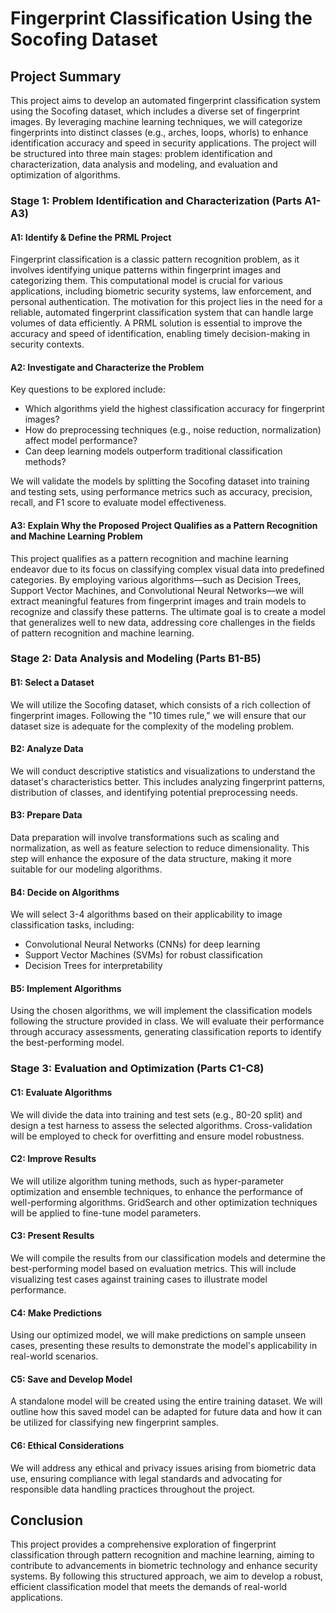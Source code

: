 # Fingerprint Classification Using the Socofing Dataset

## Project Summary
This project aims to develop an automated fingerprint classification system using the Socofing dataset, which includes a diverse set of fingerprint images. By leveraging machine learning techniques, we will categorize fingerprints into distinct classes (e.g., arches, loops, whorls) to enhance identification accuracy and speed in security applications. The project will be structured into three main stages: problem identification and characterization, data analysis and modeling, and evaluation and optimization of algorithms.

### Stage 1: Problem Identification and Characterization (Parts A1-A3)

#### A1: Identify & Define the PRML Project
Fingerprint classification is a classic pattern recognition problem, as it involves identifying unique patterns within fingerprint images and categorizing them. This computational model is crucial for various applications, including biometric security systems, law enforcement, and personal authentication. The motivation for this project lies in the need for a reliable, automated fingerprint classification system that can handle large volumes of data efficiently. A PRML solution is essential to improve the accuracy and speed of identification, enabling timely decision-making in security contexts.

#### A2: Investigate and Characterize the Problem
Key questions to be explored include:

- Which algorithms yield the highest classification accuracy for fingerprint images?
- How do preprocessing techniques (e.g., noise reduction, normalization) affect model performance?
- Can deep learning models outperform traditional classification methods?

We will validate the models by splitting the Socofing dataset into training and testing sets, using performance metrics such as accuracy, precision, recall, and F1 score to evaluate model effectiveness.

#### A3: Explain Why the Proposed Project Qualifies as a Pattern Recognition and Machine Learning Problem
This project qualifies as a pattern recognition and machine learning endeavor due to its focus on classifying complex visual data into predefined categories. By employing various algorithms—such as Decision Trees, Support Vector Machines, and Convolutional Neural Networks—we will extract meaningful features from fingerprint images and train models to recognize and classify these patterns. The ultimate goal is to create a model that generalizes well to new data, addressing core challenges in the fields of pattern recognition and machine learning.

### Stage 2: Data Analysis and Modeling (Parts B1-B5)

#### B1: Select a Dataset
We will utilize the Socofing dataset, which consists of a rich collection of fingerprint images. Following the "10 times rule," we will ensure that our dataset size is adequate for the complexity of the modeling problem.

#### B2: Analyze Data
We will conduct descriptive statistics and visualizations to understand the dataset's characteristics better. This includes analyzing fingerprint patterns, distribution of classes, and identifying potential preprocessing needs.

#### B3: Prepare Data
Data preparation will involve transformations such as scaling and normalization, as well as feature selection to reduce dimensionality. This step will enhance the exposure of the data structure, making it more suitable for our modeling algorithms.

#### B4: Decide on Algorithms
We will select 3-4 algorithms based on their applicability to image classification tasks, including:

- Convolutional Neural Networks (CNNs) for deep learning
- Support Vector Machines (SVMs) for robust classification
- Decision Trees for interpretability

#### B5: Implement Algorithms
Using the chosen algorithms, we will implement the classification models following the structure provided in class. We will evaluate their performance through accuracy assessments, generating classification reports to identify the best-performing model.

### Stage 3: Evaluation and Optimization (Parts C1-C8)

#### C1: Evaluate Algorithms
We will divide the data into training and test sets (e.g., 80-20 split) and design a test harness to assess the selected algorithms. Cross-validation will be employed to check for overfitting and ensure model robustness.

#### C2: Improve Results
We will utilize algorithm tuning methods, such as hyper-parameter optimization and ensemble techniques, to enhance the performance of well-performing algorithms. GridSearch and other optimization techniques will be applied to fine-tune model parameters.

#### C3: Present Results
We will compile the results from our classification models and determine the best-performing model based on evaluation metrics. This will include visualizing test cases against training cases to illustrate model performance.

#### C4: Make Predictions
Using our optimized model, we will make predictions on sample unseen cases, presenting these results to demonstrate the model's applicability in real-world scenarios.

#### C5: Save and Develop Model
A standalone model will be created using the entire training dataset. We will outline how this saved model can be adapted for future data and how it can be utilized for classifying new fingerprint samples.

#### C6: Ethical Considerations
We will address any ethical and privacy issues arising from biometric data use, ensuring compliance with legal standards and advocating for responsible data handling practices throughout the project.

## Conclusion
This project provides a comprehensive exploration of fingerprint classification through pattern recognition and machine learning, aiming to contribute to advancements in biometric technology and enhance security systems. By following this structured approach, we aim to develop a robust, efficient classification model that meets the demands of real-world applications.
